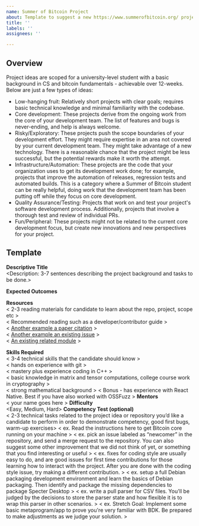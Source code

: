 ```yaml
---
name: Summer of Bitcoin Project
about: Template to suggest a new https://www.summerofbitcoin.org/ project.
title: ''
labels: ''
assignees: ''

---
```


## Overview  

Project ideas are scoped for a university-level student with a basic background in CS and bitcoin 
fundamentals - achievable over 12-weeks. Below are just a few types of ideas: 

 - Low-hanging fruit: Relatively short projects with clear goals; requires basic technical knowledge 
   and minimal familiarity with the codebase.
 - Core development: These projects derive from the ongoing work from the core of your development 
   team. The list of features and bugs is never-ending, and help is always welcome.
 - Risky/Exploratory: These projects push the scope boundaries of your development effort. They 
   might require expertise in an area not covered by your current development team. They might take 
   advantage of a new technology. There is a reasonable chance that the project might be less 
   successful, but the potential rewards make it worth the attempt.
 - Infrastructure/Automation: These projects are the code that your organization uses to get its 
   development work done; for example, projects that improve the automation of releases, regression 
   tests and automated builds. This is a category where a Summer of Bitcoin student can be really 
   helpful, doing work that the development team has been putting off while they focus on core 
   development.
 - Quality Assurance/Testing: Projects that work on and test your project's software development 
   process. Additionally, projects that involve a thorough test and review of individual PRs.
 - Fun/Peripheral: These projects might not be related to the current core development focus, but 
   create new innovations and new perspectives for your project.

## Template

**Descriptive Title**  
    <Description: 3-7 sentences describing the project background and tasks to be done.>  

**Expected Outcomes**  
    <Short bullet list describing what is to be accomplished>   

**Resources**  
    < 2-3 reading materials for candidate to learn about the repo, project, scope etc >  
    < Recommended reading such as a developer/contributor guide >  
    < [Another example a paper citation](https://arxiv.org/pdf/1802.08091.pdf) >  
    < [Another example an existing issue](https://github.com/opencv/opencv/issues/11013) >  
    < [An existing related module](https://github.com/opencv/opencv_contrib/tree/master/modules/optflow) >  

**Skills Required**  
    < 3-4 technical skills that the candidate should know >  
    < hands on experience with git >  
    < mastery plus experience coding in C++ >  
    < basic knowledge in matrix and tensor computations, college course work in cryptography >  
    < strong mathematical background >
    < Bonus - has experience with React Native. Best if you have also worked with OSSFuzz >
**Mentors**  
    < your name goes here >
**Difficulty**  
    <Easy, Medium, Hard>
**Competency Test (optional)**  
    < 2-3 technical tasks related to the project idea or repository you’d like a candidate to perform in order to demonstrate competency, good first bugs, warm-up exercises>
    < ex. Read the instructions here to get Bitcoin core running on your machine >
    < ex. pick an issue labeled as “newcomer” in the repository, and send a merge request to the repository. You can also suggest some other improvement that we did not think of yet, or something that you find interesting or useful >
    < ex. fixes for coding style are usually easy to do, and are good issues for first time contributions for those learning how to interact with the project. After you are done with the coding style issue, try making a different contribution. >
    < ex. setup a full Debian packaging development environment and learn the basics of Debian packaging. Then identify and package the missing dependencies to package Specter Desktop >
    < ex. write a pull parser for CSV files. You'll be judged by the decisions to store the parser state and how flexible it is to wrap this parser in other scenarios. >
    < ex. Stretch Goal: Implement some basic metaprogram/app to prove you're very familiar with BDK. Be prepared to make adjustments as we judge your solution. >
